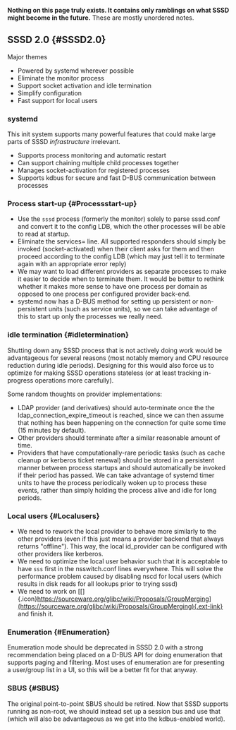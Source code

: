 **Nothing on this page truly exists. It contains only ramblings on what
SSSD might become in the future.** These are mostly unordered notes.

SSSD 2.0 {#SSSD2.0}
--------

Major themes

-   Powered by systemd wherever possible
-   Eliminate the monitor process
-   Support socket activation and idle termination
-   Simplify configuration
-   Fast support for local users

### systemd

This init system supports many powerful features that could make large
parts of SSSD *infrastructure* irrelevant.

-   Supports process monitoring and automatic restart
-   Can support chaining multiple child processes together
-   Manages socket-activation for registered processes
-   Supports kdbus for secure and fast D-BUS communication between
    processes

### Process start-up {#Processstart-up}

-   Use the `sssd` process (formerly the monitor) solely to parse
    sssd.conf and convert it to the config LDB, which the other
    processes will be able to read at startup.
-   Eliminate the services= line. All supported responders should simply
    be invoked (socket-activated) when their client asks for them and
    then proceed according to the config LDB (which may just tell it to
    terminate again with an appropriate error reply)
-   We may want to load different providers as separate processes to
    make it easier to decide when to terminate them. It would be better
    to rethink whether it makes more sense to have one process per
    domain as opposed to one process per configured provider back-end.
-   systemd now has a D-BUS method for setting up persistent or
    non-persistent units (such as service units), so we can take
    advantage of this to start up only the processes we really need.

### idle termination {#idletermination}

Shutting down any SSSD process that is not actively doing work would be
advantageous for several reasons (most notably memory and CPU resource
reduction during idle periods). Designing for this would also force us
to optimize for making SSSD operations stateless (or at least tracking
in-progress operations more carefully).

Some random thoughts on provider implementations:

-   LDAP provider (and derivatives) should auto-terminate once the the
    ldap\_connection\_expire\_timeout is reached, since we can then
    assume that nothing has been happening on the connection for quite
    some time (15 minutes by default).
-   Other providers should terminate after a similar reasonable amount
    of time.
-   Providers that have computationally-rare periodic tasks (such as
    cache cleanup or kerberos ticket renewal) should be stored in a
    persistent manner between process startups and should automatically
    be invoked if their period has passed. We can take advantage of
    systemd timer units to have the process periodically woken up to
    process these events, rather than simply holding the process alive
    and idle for long periods.

### Local users {#Localusers}

-   We need to rework the local provider to behave more similarly to the
    other providers (even if this just means a provider backend that
    always returns "offline"). This way, the local id\_provider can be
    configured with other providers like kerberos.
-   We need to optimize the local user behavior such that it is
    acceptable to have `sss` first in the nsswitch.conf lines
    everywhere. This will solve the performance problem caused by
    disabling nscd for local users (which results in disk reads for all
    lookups prior to trying sssd)
-   We need to work on
    [[​]{.icon}https://sourceware.org/glibc/wiki/Proposals/GroupMerging](https://sourceware.org/glibc/wiki/Proposals/GroupMerging){.ext-link}
    and finish it.

### Enumeration {#Enumeration}

Enumeration mode should be deprecated in SSSD 2.0 with a strong
recommendation being placed on a D-BUS API for doing enumeration that
supports paging and filtering. Most uses of enumeration are for
presenting a user/group list in a UI, so this will be a better fit for
that anyway.

### SBUS {#SBUS}

The original point-to-point SBUS should be retired. Now that SSSD
supports running as non-root, we should instead set up a session bus and
use that (which will also be advantageous as we get into the
kdbus-enabled world).
